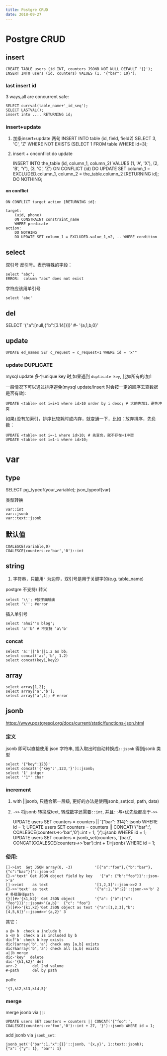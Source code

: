 ```yaml
---
title: Postgre CRUD
date: 2018-09-27
---
```

# Postgre CRUD
## insert 
    CREATE TABLE users (id INT, counters JSONB NOT NULL DEFAULT '{}');
    INSERT INTO users (id, counters) VALUES (1, '{"bar": 10}');

### last insert id
3 ways,all are concurrent safe:

    SELECT currval(table_name+'_id_seq');
    SELECT LASTVAL();
    insert into .... RETURNING id;

### insert+update
1. 加条insert+update 两句
INSERT INTO table (id, field, field2)
       SELECT 3, 'C', 'Z'
       WHERE NOT EXISTS (SELECT 1 FROM table WHERE id=3);
2. insert + onconflict do update

    INSERT INTO the_table (id, column_1, column_2) VALUES (1, 'A', 'X'), (2, 'B', 'Y'), (3, 'C', 'Z')
    ON CONFLICT (id) 
    DO UPDATE 
        SET column_1 = EXCLUDED.column_1, 
            column_2 = the_table.column_2 
        [RETURNING id];
    DO NOTHING;

#### on conflict
`ON CONFLICT target action [RETURNING id]`:

    target:
        (uid, phone)
        ON CONSTRAINT constraint_name
        WHERE predicate
    action:
        DO NOTHING
        DO UPDATE SET column_1 = EXCLUDED.value_1,v2, .. WHERE condition

## select 
双引号 反引号。表示特殊的字段：

    select "abc";
    ERROR:  column "abc" does not exist

字符应该用单引号

    select 'abc'

## del
SELECT '{"a":[null,{"b":[3.14]}]}' #- '{a,1,b,0}'


## update

	UPDATE ed_names SET c_request = c_request+1 WHERE id = 'x'"

### update DUPLICATE
mysql update 多个unique key 时,如果遇到 `duplicate key`, 比如所有的i加1

一般情况下可以通过排序避免(mysql update/insert 时会按一定的顺序去查数据是否有效):

	UPDATE <table> set i=i+1 where id>10 order by i desc; # 大的先加1，避免冲突

如果`i`没有加索引，排序比较耗时或内存，就变通一下，比如：放弃排序，先负数：

	UPDATE <table> set i=-i where id>10; # 先变负，就不存在+1冲突
	UPDATE <table> set i=1-i where id>10;

# var

## type

SELECT pg_typeof(your_variable);
json_typeof(var)

类型转换

    var::int
    var::jsonb
    var::text::jsonb

## 默认值

    COALESCE(variable,0)
    COALESCE(counters->>'bar','0')::int

## string
1. 字符串，只能用`'` 为边界，双引号是用于关键字的(e.g. table_name)

postgre 不支持\ 转义 

    select '\\'; #按字面输出
    select '\''; #error 

插入单引号

    select 'ahui''s blog'; 
    select 'a''b' # 不支持 ’a\'b' 

### concat
    select 'a:'||'b'||1.2 as bb;
    select concat('a:','b', 1.2)
    select concat(key1,key2)

## array

    select array[1,2];
    select array['a','b'];
    select array['a',1]; # error

## jsonb
https://www.postgresql.org/docs/current/static/functions-json.html

### 定义
jsonb 即可以直接使用 json 字符串, 插入取出时自动转换成`::jsonb` 得到jsonb 类型

    select '{"key":123}'
    select concat('{"key":',123,'}')::jsonb;
    select '1' intger
    select '"1"' char

### increment
1. with ||jsonb, 只适合第一层级, 更好的办法是使用jsonb_set(col, path, data)
2. `->>` 将jsonb 转换成text, 转成数字还需要`::int`, 并且`::`与`+`优先级都高于`->>`

    UPDATE users SET counters = counters || '{"bar": 314}'::jsonb WHERE id = 1;
    UPDATE users SET counters = counters || CONCAT('{"bar":', COALESCE(counters->>'bar','0')::int + 1, '}')::jsonb WHERE id = 1;
    UPDATE users SET counters = jsonb_set(counters, '{bar}', CONCAT(COALESCE(counters->>'bar')::int + 1)::jsonb) WHERE id = 1;

### 使用:

    []->int	 Get JSON array(0, -3)          '[{"a":"foo"},{"b":"bar"},{"c":"baz"}]'::json->2
    {}->'text' Get JSON object field by key   '{"a": {"b":"foo"}}'::json->'a'
    []->>int	as text                     '[1,2,3]'::json->>2	3
    {}->>'text'	as text                     '{"a":1,"b":2}'::json->>'b'	2
    # 多级路径path
    {}[]#>'{k1,k2}' Get JSON object	        '{"a": {"b":{"c": "foo"}}}'::json#>'{a,b}'	{"c": "foo"}
    {}[]#>>'{k1,k2}'Get JSON object as text	'{"a":[1,2,3],"b":[4,5,6]}'::json#>>'{a,2}'	3

其它：

    a @> b  check a include b
    a <@ b  check a is included by b
    dic?'b' check b key exists
    dic?|array('b','a') check any [a,b] exists
    dic?&array('b','a') check all [a,b] exists
    a||b merge
    dic-'key'  delete
    dic-'{k1,k2}' del
    arr-2       del 2nd valume
    #-path      del by path

path:

    '{1,kl2,kl3,kl4,5}'

### merge
merge jsonb via `||`:

    UPDATE users SET counters = counters || CONCAT('{"foo":', COALESCE(counters->>'foo','0')::int + 27, '}')::jsonb WHERE id = 1;

add jsonb via `jsonb_set`:

    jsonb_set('{"bar":1,"x":{}}'::jsonb, '{x,y}', 1::text::jsonb);
    {"x": {"y": 1}, "bar": 1}